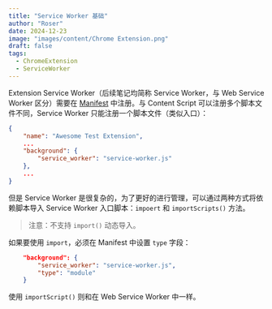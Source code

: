 ```yaml
---
title: "Service Worker 基础"
author: "Roser"
date: 2024-12-23
image: "images/content/Chrome Extension.png"
draft: false
tags:
  - ChromeExtension
  - ServiceWorker
---
```

Extension Service Worker（后续笔记均简称 Service Worker，与 Web Service Worker 区分）需要在 [Manifest](../Manifest-V3-是什么) 中注册。与 Content Script 可以注册多个脚本文件不同，Service Worker 只能注册一个脚本文件（类似入口）：

```json
{
	"name": "Awesome Test Extension",
	...
	"background": {
		"service_worker": "service-worker.js"
	},
	...
}
```

但是 Service Worker 是很复杂的，为了更好的进行管理，可以通过两种方式将依赖脚本导入 Service Worker 入口脚本：`impoert` 和 `importScripts()` 方法。

> 注意：不支持 `import()` 动态导入。

如果要使用 `import`，必须在 Manifest 中设置 `type` 字段：

```json
	"background": {
		"service_worker": "service-worker.js",
		"type": "module"
	}
```

使用 `importScript()` 则和在 Web Service Worker 中一样。